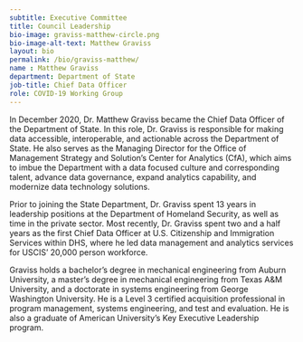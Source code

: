 ```yaml
---
subtitle: Executive Committee
title: Council Leadership
bio-image: graviss-matthew-circle.png
bio-image-alt-text: Matthew Graviss
layout: bio
permalink: /bio/graviss-matthew/
name : Matthew Graviss
department: Department of State
job-title: Chief Data Officer
role: COVID-19 Working Group
---
```

In December 2020, Dr. Matthew Graviss became the Chief Data Officer of the Department of State. In this role, Dr. Graviss is responsible for making data accessible, interoperable, and actionable across the Department of State. He also serves as the Managing Director for the Office of Management Strategy and Solution’s Center for Analytics (CfA), which aims to imbue the Department with a data focused culture and corresponding talent, advance data governance, expand analytics capability, and modernize data technology solutions.

Prior to joining the State Department, Dr. Graviss spent 13 years in leadership positions at the Department of Homeland Security, as well as time in the private sector. Most recently, Dr. Graviss spent two and a half years as the first Chief Data Officer at U.S. Citizenship and Immigration Services within DHS, where he led data management and analytics services for USCIS’ 20,000 person workforce. 

Graviss holds a bachelor’s degree in mechanical engineering from Auburn University, a master’s degree in mechanical engineering from Texas A&M University, and a doctorate in systems engineering from George Washington University. He is a Level 3 certified acquisition professional in program management, systems engineering, and test and evaluation. He is also a graduate of American University’s Key Executive Leadership program.



